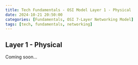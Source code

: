 ```yaml
---
title: Tech Fundamentals - OSI Model Layer 1 - Physical
date: 2024-10-21 20:50:00
categories: [Fundamentals, OSI 7-Layer Networking Model]
tags: [tech, fundamentals, networking]
---
```

## Layer 1 - Physical

Coming soon...
